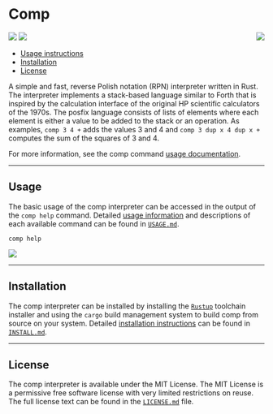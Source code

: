 # Comp

<img src="https://raw.githubusercontent.com/usefulmove/comp/main/assets/system-preferences-icon-64x64.png" align="right"/>

![](https://img.shields.io/badge/stable-0.20.0-success?style=plastic)
![](https://img.shields.io/badge/license-MIT-informational?style=plastic)

* [Usage instructions][1]
* [Installation][2]
* [License][3]

A simple and fast, reverse Polish notation (RPN) interpreter written in Rust. The interpreter implements a stack-based language similar to Forth that is inspired by the calculation interface of the original HP scientific calculators of the 1970s. The posfix language consists of lists of elements where each element is either a value to be added to the stack or an operation. As examples, `comp 3 4 +` adds the values 3 and 4 and `comp 3 dup x 4 dup x +` computes the sum of the squares of 3 and 4.

For more information, see the comp command [usage documentation][1].

---

## Usage
The basic usage of the comp interpreter can be accessed in the output of the `comp help` command. Detailed [usage information][1] and descriptions of each available command can be found in [`USAGE.md`][1].
```
comp help
```

![](https://raw.githubusercontent.com/usefulmove/comp/main/usage.png)

---

## Installation
The comp interpreter can be installed by installing the [`Rustup`][4] toolchain installer and using the `cargo` build management system to build comp from source on your system. Detailed [installation instructions][2] can be found in [`INSTALL.md`][2].

---

## License
The comp interpreter is available under the MIT License. The MIT License is a permissive free software license with very limited restrictions on reuse. The full license text can be found in the [`LICENSE.md`][3] file.

[1]: ./USAGE.md
[2]: ./INSTALL.md
[3]: ./LICENSE
[4]: https://rust-lang.org/tools/install
